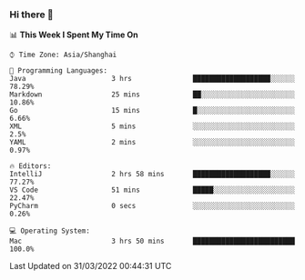 ### Hi there 👋


<!--START_SECTION:waka-->
📊 **This Week I Spent My Time On** 

```text
⌚︎ Time Zone: Asia/Shanghai

💬 Programming Languages: 
Java                     3 hrs               ███████████████████░░░░░░   78.29% 
Markdown                 25 mins             ██░░░░░░░░░░░░░░░░░░░░░░░   10.86% 
Go                       15 mins             █░░░░░░░░░░░░░░░░░░░░░░░░   6.66% 
XML                      5 mins              ░░░░░░░░░░░░░░░░░░░░░░░░░   2.5% 
YAML                     2 mins              ░░░░░░░░░░░░░░░░░░░░░░░░░   0.97%

🔥 Editors: 
IntelliJ                 2 hrs 58 mins       ███████████████████░░░░░░   77.27% 
VS Code                  51 mins             █████░░░░░░░░░░░░░░░░░░░░   22.47% 
PyCharm                  0 secs              ░░░░░░░░░░░░░░░░░░░░░░░░░   0.26%

💻 Operating System: 
Mac                      3 hrs 50 mins       █████████████████████████   100.0%

```


 Last Updated on 31/03/2022 00:44:31 UTC
<!--END_SECTION:waka-->

<!--
**SillyPasty/SillyPasty** is a ✨ _special_ ✨ repository because its `README.md` (this file) appears on your GitHub profile.

Here are some ideas to get you started:

- 🔭 I’m currently working on ...
- 🌱 I’m currently learning ...
- 👯 I’m looking to collaborate on ...
- 🤔 I’m looking for help with ...
- 💬 Ask me about ...
- 📫 How to reach me: ...
- 😄 Pronouns: ...
- ⚡ Fun fact: ...
-->


